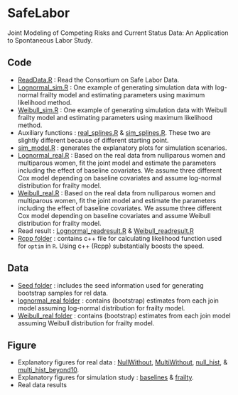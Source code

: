 # SafeLabor
Joint Modeling of Competing Risks and Current Status Data: An Application to Spontaneous Labor Study.

## Code
- [ReadData.R](https://github.com/youjin1207/SafeLabor/blob/master/Code/ReadData.R) : Read the Consortium on Safe Labor Data.
- [Lognormal_sim.R](https://github.com/youjin1207/SafeLabor/blob/master/Code/Lognormal_sim.R) : One example of generating simulation data with log-normal frailty model and estimating parameters using maximum likelihood method. 
- [Weibull_sim.R](https://github.com/youjin1207/SafeLabor/blob/master/Code/Weibull_sim.R) : One example of generating simulation data with Weibull frailty model and estimating parameters using maximum likelihood method. 
- Auxiliary functions : [real_splines.R](https://github.com/youjin1207/SafeLabor/blob/master/Code/real_splines.R) \& [sim_splines.R](https://github.com/youjin1207/SafeLabor/blob/master/Code/sim_splines.R). These two are slightly different because of different starting point.
- [sim_model.R](https://github.com/youjin1207/SafeLabor/blob/master/Code/sim_model.R) : generates the explanatory plots for simulation scenarios. 
- [Lognormal_real.R](https://github.com/youjin1207/SafeLabor/blob/master/Code/Lognormal_real.R) : Based on the real data from nulliparous women and multiparous women, fit the joint model and estimate the parameters including the effect of baseline covariates. We assume three different Cox model depending on baseline covariates and assume log-normal distribution for frailty model.
- [Weibull_real.R](https://github.com/youjin1207/SafeLabor/blob/master/Code/Weibull_real.R) : Based on the real data from nulliparous women and multiparous women, fit the joint model and estimate the parameters including the effect of baseline covariates. We assume three different Cox model depending on baseline covariates and assume Weibull distribution for frailty model.
- Read result : [Lognormal_readresult.R](https://github.com/youjin1207/SafeLabor/blob/master/Code/Lognormal_readresult.R) \& [Weibull_readresult.R](https://github.com/youjin1207/SafeLabor/blob/master/Code/Weibull_readresult.R)
- [Rcpp folder](https://github.com/youjin1207/SafeLabor/tree/master/Code/Rcpp) : contains c++ file for calculating likelihood function used for `optim` in `R`. Using c++ (Rcpp) substantially boosts the speed. 

## Data
- [Seed folder](https://github.com/youjin1207/SafeLabor/tree/master/Data/Seed) : includes the seed information used for generating bootstrap samples for rel data.
- [lognormal_real folder](https://github.com/youjin1207/SafeLabor/tree/master/Data/lognormal_real) : contains (bootstrap) estimates from each join model assuming log-normal distribution for frailty model.
- [Weibull_real folder](https://github.com/youjin1207/SafeLabor/tree/master/Data/Weibull_real) : contains (bootstrap) estimates from each join model assuming Weibull distribution for frailty model.

## Figure
- Explanatory figures for real data : [NullWithout](https://github.com/youjin1207/SafeLabor/blob/master/Figure/NullWithout.pdf), [MultiWithout](https://github.com/youjin1207/SafeLabor/blob/master/Figure/MultiWithout.pdf), [null_hist](https://github.com/youjin1207/SafeLabor/blob/master/Figure/null_hist.pdf), \& [multi_hist_beyond10](https://github.com/youjin1207/SafeLabor/blob/master/Figure/multi_hist_beyond10.pdf).
- Explanatory figures for simulation study : [baselines](https://github.com/youjin1207/SafeLabor/blob/master/Figure/baselines.pdf) \& [frailty](https://github.com/youjin1207/SafeLabor/blob/master/Figure/frailty.pdf).
- Real data results
